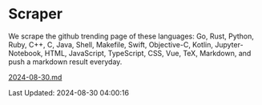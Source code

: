 # Scraper

We scrape the github trending page of these languages: Go, Rust, Python, Ruby, C++, C, Java, Shell, Makefile, Swift, Objective-C, Kotlin, Jupyter-Notebook, HTML, JavaScript, TypeScript, CSS, Vue, TeX, Markdown, and push a markdown result everyday.

[2024-08-30.md](https://github.com/yangwenmai/github-trending-backup/blob/master/2024-08-30.md)

Last Updated: 2024-08-30 04:00:16